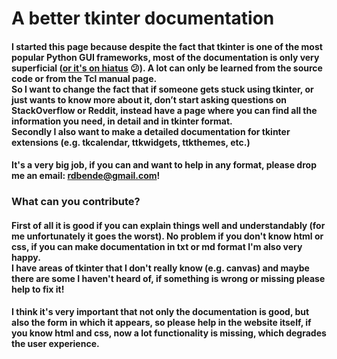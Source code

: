 # A better tkinter documentation

#### I started this page because despite the fact that tkinter is one of the most popular Python GUI frameworks, most of the documentation is only very superficial ([or it's on hiatus](https://effbot.org/) 😕). A lot can only be learned from the source code or from the Tcl manual page.<br>So I want to change the fact that if someone gets stuck using tkinter, or just wants to know more about it, don’t start asking questions on StackOverflow or Reddit, instead have a page where you can find all the information you need, in detail and in tkinter format. <br>Secondly I also want to make a detailed documentation for tkinter extensions (e.g. tkcalendar, ttkwidgets, ttkthemes, etc.)

#### It's a very big job, if you can and want to help in any format, please drop me an email: rdbende@gmail.com!

### What can you contribute?

#### First of all it is good if you can explain things well and understandably (for me unfortunately it goes the worst). No problem if you don't know html or css, if you can make documentation in txt or md format I'm also very happy.<br>I have areas of tkinter that I don't really know (e.g. canvas) and maybe there are some I haven't heard of, if something is wrong or missing please help to fix it!

#### I think it's very important that not only the documentation is good, but also the form in which it appears, so please help in the website itself, if you know html and css, now a lot functionality is missing, which degrades the user experience.
